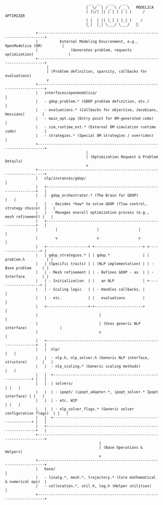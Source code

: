 
                                          __  __   ___   ___
                                         |  \/  | / _ \ / _ \   MODELICA
                                         | |\/| || | | | | | |     / OPTIMIZER
                                         | |  | || |_| | |_| |    /
                                         |_|  |_| \___/ \___/   🐄 

                  +-------------------------------------------------------------------------+
                  |          External Modeling Environment, e.g., OpenModelica (OM)         |
                  |               (Generates problem, requests optimization)                |
                  +-------------------------------------------------------------------------+
                       |
                       | (Problem definition, sparsity, callbacks for evaluations)
                       v
                  +-------------------------------------------------------------------------+
                  |   interfaces/openmodelica/                                              |
                  |   - gdop_problem.* (GDOP problem definition, etc.)                      |
                  |   - evaluations.* (Callbacks for objective, Jacobians, Hessians)        |
                  |   - main_opt.cpp (Entry point for OM-generated code)                    |
                  |   - sim_runtime_ext.* (External OM simulation runtime code)             |
                  |   - strategies.* (Special OM strategies / overrides)                    |
                  +-------------------------------------------------------------------------+
                                         |
                                         | (Optimization Request & Problem Details)
                                         v
                  +-------------------------------------------------------------------------+
                  |   nlp/instances/gdop/                                                   |
                  |   +-----------------------------------------------------------------+   |
                  |   |  gdop_orchestrator.* (The Brain for GDOP)                       |   |
                  |   |  - Decides *how* to solve GDOP (flow control, strategy choice)  |   |
                  |   |  - Manages overall optimization process (e.g., mesh refinement) |   |
                  |   +-----------------------------------------------------------------+   |
                  |        |                  |                  |                          |
                  |        v                  v                  v                          |
                  |   +-------------------+ +----------------------+ +--------------------+ |
                  |   | gdop_strategies.* | | gdop.*               | | problem.h          | |
                  |   | (Specific traits) | | (NLP implementation) | | - Base problem     | |
                  |   | - Mesh refinement | | - Defines GDOP - as  | | - Interface        | |
                  |   | - Initialization  | |   an NLP             | +--------------------+ |
                  |   | - Scaling logic   | | - Handles callbacks, |                        |
                  |   | - etc.            | |   evaluations        |                        |
                  |   +-------------------+-+----------------------+                        |
                  |                            |                                            |
                  |                            | (Uses generic NLP interface)               |
                  |                            v                                            |
                  |   +-----------------------------------------------------------------+   |
                  |   |  nlp/                                                           |   |
                  |   |  - nlp.h, nlp_solver.h (Generic NLP interface, structure)       |   |
                  |   |  - nlp_scaling.* (Generic scaling methods)                      |   |
                  |   |  +------------------------------------------------------------+ |   |
                  |   |  | solvers/                                                   | |   |
                  |   |  | - ipopt/ (ipopt_adapter.*, ipopt_solver.* Ipopt interface) | |   |
                  |   |  | - etc. WIP                                                 | |   |
                  |   |  | - nlp_solver_flags.* (Generic solver configuration flags)  | |   |
                  |   |  +------------------------------------------------------------+ |   |
                  |   +-----------------------------------------------------------------+   |
                  +-------------------------------------------------------------------------+
                                               |
                                               | (Base Operations & Helpers)
                                               v
                  +-------------------------------------------------------------------------+
                  |   base/                                                                 |
                  |   - linalg.*, mesh.*, trajectory.* (Core mathematical & numerical ops)  |
                  |   - collocation.*, util.h, log.h (Helper utilities)                     |
                  +-------------------------------------------------------------------------+

